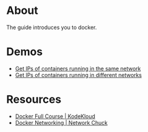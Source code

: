 # About

The guide introduces you to docker.

# Demos

+ [Get IPs of containers running in the same network][ips]
+ [Get IPs of containers running in different networks][ipsDiffNet]

[ips]: demo/getContainersIPs/README.md
[ipsDiffNet]: demo/getContainersIPsDifferentNetworks/README.md

# Resources

+ [Docker Full Course | KodeKloud](https://www.youtube.com/watch?v=zJ6WbK9zFpI&t=5328s)
+ [Docker Networking | Network Chuck](https://www.youtube.com/watch?v=bKFMS5C4CG0)